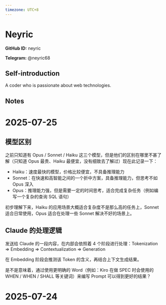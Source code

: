 ```yaml
---
timezone: UTC+8
---
```


# Neyric

**GitHub ID:** neyric

**Telegram:** @neyric68

## Self-introduction

A coder who is passionate about web technologies.

## Notes

<!-- Content_START -->
# 2025-07-25

## 模型区别

之前只知道有 Opus / Sonnet / Haiku 这三个模型，但是他们的区别在哪里不甚了解（只知道 Opus 最贵、Haiku 最便宜，没有细致去了解过）现在此记录一下：

- Haiku：速度最快的模型，价格比较便宜，不具备推理能力
- Sonnet：在快速和高智能之间的一个折中方案，具备推理能力，但思考不如 Opus 深入
- Opus：推理能力强，但是需要一定的时间思考，适合完成复杂任务（例如编写一个复杂的查询 SQL 语句）

初步理解下来，Haiku 的应用场景大概适合复杂度不是那么高的任务上，Sonnet 适合日常使用，Opus 适合在处理一些 Sonnet 解决不好的场景上。

## Claude 的处理逻辑

发送给 Claude 的一段内容，在内部会依照着 4 个阶段进行处理：Tokenization => Embedding => Contextualization => Generation

在 Embedding 阶段会推测该 Token 的含义，再结合上下文生成结果。

是不是意味着，通过使用更明确的 Word（例如：Kiro 在做 SPEC 时会使用的 WHEN / WHEN / SHALL 等关键词）来编写 Prompt 可以得到更好的结果？

# 2025-07-24

<!-- Content_END -->
